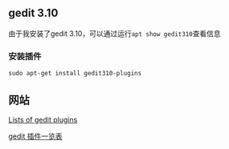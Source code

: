 ## gedit 3.10

由于我安装了gedit 3.10，可以通过运行`apt show gedit310`查看信息

### 安装插件

```shell
sudo apt-get install gedit310-plugins
```



## 网站

[Lists of gedit plugins](https://wiki.gnome.org/action/show/Apps/Gedit/PluginsLists?action=show&redirect=Gedit%2FPlugins)

[gedit 插件一览表](http://javalover123.iteye.com/blog/1996808)